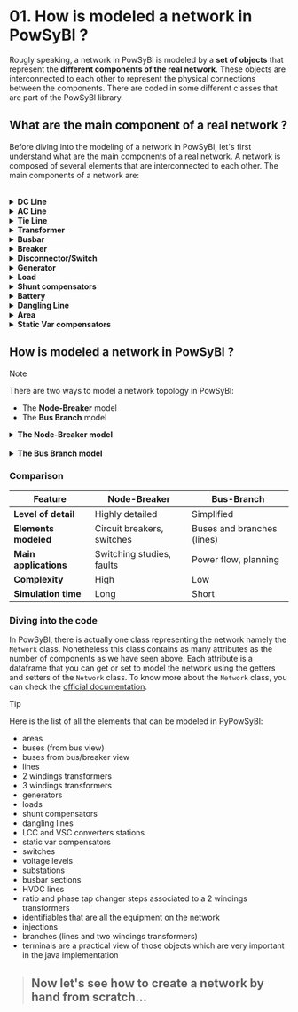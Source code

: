 # 01. How is modeled a network in PowSyBl ?

Rougly speaking, a network in PowSyBl is modeled by a **set of objects** that represent the **different components of the real network**. These objects are interconnected to each other to represent the physical connections between the components. There are coded in some different classes that are part of the PowSyBl library.

## What are the main component of a real network ?

Before diving into the modeling of a network in PowSyBl, let's first understand what are the main components of a real network. A network is composed of several elements that are interconnected to each other. The main components of a network are:

<br>
<details>
<summary><b>DC Line</b></summary>
<br>

*A DC line is a transmission line that carries direct current (**DC**) electricity at high voltage. Since the current war (end of the 19th century), the network is mainly composed of AC lines. However, DC lines are becoming more and more popular because they are more efficient for long-distance transmission (reducing the losses), connecting asynchronous grids or offshore wind farms to the main grid.*

<br>
</details>


<details>
<summary><b>AC Line</b></summary>
<br>

*An AC line is a transmission line that carries alternating current (**AC**) electricity at high voltage.*

<br>
</details>

<details>
<summary><b>Tie Line</b></summary>
<br>

*A tie line is a transmission line that connects two different areas of the network. It is used to exchange power between these two areas. In reality, a tie line can be an AC line or a DC line depending on the distance between the two areas. Nonetheless, in PowSyBl, a tie line is always represented as an AC line otherwise we would talk about a "**HVDC Line**" (**H**igh **V**oltage **D**irect **C**urrent **L**ine). Moreover, even if in real life, we mainly talk about a tie line to exchange electricity between two countries, in PowSyBl, a tie line can be used to exchange power between two bidding zones.*

<br>
</details>

<details>
<summary><b>Transformer</b></summary>
<br>

*A transformer is a ***static electrical device*** that transfers electrical energy between two or more circuits through electromagnetic induction. A varying current in ***one coil of the transformer produces a varying magnetic flux***, which, in turn, induces a varying electromotive force across a second coil wound around the same core. This way, transformers are used to increase or decrease the voltage of an AC line. In  pywposybl, a transformer may either be **2 windings** or **3 windings**.*

<br>
</details>  

<details>
<summary><b>Busbar</b></summary>
<br>

*A busbar is a metallic strip or bar, typically housed inside switchgear, panel boards, and busway enclosures for local high current power distribution. In PowSyBl, a busbar is used to represent a connection point in the network where several components are connected to each other.*

<br>
</details>

<details>
<summary><b>Breaker</b></summary>
<br>

*A circuit breaker is an automatically operated electrical switch designed to protect an electrical circuit from damage caused by an overload or a short circuit. In PowSyBl, a breaker is used to represent a switch that can be opened or closed to connect or disconnect two components in the network. In real life, a breaker can be opened or closed both manually or automatically under load conditions.*

<br>
</details>

<details>
<summary><b>Disconnector/Switch</b></summary>
<br>

*A disconnector is an electrical switch that is used to isolate a part of the network. In PowSyBl, a disconnector is used to represent a switch that can be opened or closed to isolate a part of the network. The main difference between a breaker and a disconnector is that a disconnector is not designed to be opened or closed under load conditions since there would be a risk of creating an electric arc. Indeed, while a breaker is designed to interrupt significant currents and positioned upstream to protect a section of the network, a disconnector is positioned alongside the breaker and is used to isolate the section of the network that is protected by the braker (for maintenance purposes for example).*

<br>
</details>

<details>
<summary><b>Generator</b></summary>
<br>

*A generator is a device that converts mechanical energy into electrical energy. In PowSyBl, a generator is used to represent a power plant that produces electricity. A generator is connected to the network through a transformer and a breaker.*

<br>
</details>

<details>
<summary><b>Load</b></summary>
<br>

*A load is an electrical device that consumes electrical energy. In PowSyBl, a load is used to represent a consumer that consumes electricity. A load is connected to the network through a breaker. Please note that the difference between a load and a generator in pypowsybl is really related to the direction of the power flow. A generator produces electricity and injects it into the network while a load consumes electricity from the network.*

<br>
</details>

<details>
<summary><b>Shunt compensators</b></summary>
<br>

*A shunt is a device that is used to regulate the voltage in the network. In PowSyBl, a shunt is used to represent a device that can be connected or disconnected to the network to regulate the voltage. A shunt is connected to the network through a breaker.*

<br>
</details>

<details>
<summary><b>Battery</b></summary>
<br>

*A battery is a device that stores electrical energy. In PowSyBl, a battery is used to represent a device that can store electricity. A battery is connected to the network through a transformer and a breaker.*

<br>
</details>

<details>
<summary><b>Dangling Line</b></summary>
<br>

*A dangling line is a line that ***is not connected to any other component in the network***.This can be useful to represent a line that is not yet connected to the network or a line that has been disconnected from the network. It is quite common to use two dangling lines to represent a tie line since two ***TSOs may manage differently the same tie line***.*

<br>
</details>

<details>
<summary><b>Area</b></summary>
<br>

*An area is a theorical part of the network that is ***connected to the rest of the network through tie lines***. In PowSyBl, an area is used to represent a part of the network that is connected to the rest of the network through tie lines. An area is connected to the network through a breaker.*

<br>
</details>

<details>
<summary><b>Static Var compensators</b></summary>
<br>

*A static var compensator is a device that is used to regulate the reactive power in the network. In PowSyBl, a static var compensator is used to represent a device that can be connected or disconnected to the network to regulate the reactive power.*

</details>

## How is modeled a network in PowSyBl ?

> [!NOTE]
>There are two ways to model a network topology in PowSyBl:
>
>- The **Node-Breaker** model
>- The **Bus Branch** model

<details>
<summary><b>The Node-Breaker model</b></summary>

#### Detail level

The **Node-Breaker** model is the most common way to model a network, generally speaking. The node-breaker topology provides a **granular representation of the network**, including **every individual component** such as circuit **breakers**, **switches**, and **physical connectors**. Each node corresponds to a physical or electrical connection point.

#### Usage

This method is suitable for detailed studies such as network configuration analysis and simulating the impact of a specific component failure or opening/closing a breaker.

</details>
<br>
<details>
<summary><b>The Bus Branch model</b></summary>
<br>

#### Detail level

The **Bus Branch** model is an alternative way to model a network. The bus-branch topology is a **simplified abstraction**. Electrical substations are represented as "**buses**" and transmission lines or transformers as **branches** connecting these **buses**.

#### Usage

This approach is used for broader analyses such as **power flow studies**, **long-term planning** or **simplified short-circuit calculations**.

</details>

### Comparison

| **Feature**           | Node-Breaker                          | Bus-Branch                        |
|-------------------|---------------------------------------|-----------------------------------|
| **Level of detail**   | Highly detailed                       | Simplified                        |
| **Elements modeled**  | Circuit breakers, switches            | Buses and branches (lines)        |
| **Main applications** | Switching studies, faults             | Power flow, planning              |
| **Complexity**        | High                                  | Low                               |
| **Simulation time**   | Long                                  | Short                             |


### Diving into the code

In PowSyBl, there is actually one class representing the network namely the `Network` class. Nonetheless this class contains as many attributes as the number of components as we have seen above. Each attribute is a dataframe that you can get or set to model the network using the getters and setters of the `Network` class. To know more about the `Network` class, you can check the [official documentation](https://powsybl.readthedocs.io/projects/pypowsybl/en/stable/reference/network.html).


>[!TIP]
>Here is the list of all the elements that can be modeled in PyPowSyBl:
>
>
>- areas
>- buses (from bus view)
>- buses from bus/breaker view
>- lines
>- 2 windings transformers
>- 3 windings transformers
>- generators
>- loads
>- shunt compensators
>- dangling lines
>- LCC and VSC converters stations
>- static var compensators
>- switches
>- voltage levels
>- substations
>- busbar sections
>- HVDC lines
>- ratio and phase tap changer steps associated to a 2 windings transformers
>- identifiables that are all the equipment on the network
>- injections
>- branches (lines and two windings transformers)
>- terminals are a practical view of those objects which are very important in the java implementation


> ## Now let's see how to create a network by hand from scratch...